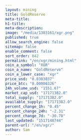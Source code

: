 ```yaml
---
layout: mining
title: GoldReserve
meta-title: 
h1-title: 
meta-description: 
image: "/media/1383161/xgr.png"
published: true
allow_search_engine: false
sitemap: false
enable_comment: false
sort_order: 842
permalink: "/en/xgr/mining.html"
coin_a_symbol: "XGR"
coin_a_name: "GoldReserve"
coin_a_lower_case: "xgr"
price_usd: "0.0383037"
price_btc: "0.00000326"
24h_volume_usd: "1551.67"
market_cap_usd: "17171382.0"
total_supply: "17171382.0"
available_supply: "17171382.0"
percent_change_1h: "0.45"
percent_change_24h: "-2.31"
percent_change_7d: "-30.78"
last_updated: "1517140744"
parent-url: "/en/xgr/"
author: Sam
---
```


